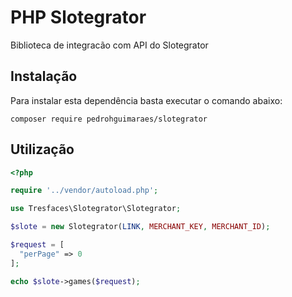 # PHP Slotegrator
Biblioteca de integracão com API do Slotegrator

## Instalação
Para instalar esta dependência basta executar o comando abaixo:
```shell
composer require pedrohguimaraes/slotegrator
```
## Utilização

```php
<?php

require '../vendor/autoload.php';

use Tresfaces\Slotegrator\Slotegrator;

$slote = new Slotegrator(LINK, MERCHANT_KEY, MERCHANT_ID);

$request = [
  "perPage" => 0
];

echo $slote->games($request);